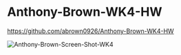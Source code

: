 # Anthony-Brown-WK4-HW

https://github.com/abrown0926/Anthony-Brown-WK4-HW


![Anthony-Brown-Screen-Shot-WK4](https://user-images.githubusercontent.com/85444308/130342644-2e750645-665f-4c9c-9dac-01c328bc9588.png)

